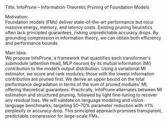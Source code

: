 Title: InfoPrune – Information-Theoretic Pruning of Foundation Models

Motivation:  
Foundation models (FMs) deliver state-of-the-art performance but incur massive energy, memory, and latency costs. Existing pruning heuristics often lack principled guarantees, risking unpredictable accuracy drops. By grounding compression in information theory, we can obtain both efficiency and performance bounds.

Main Idea:  
We propose InfoPrune, a framework that quantifies each transformer's submodule (attention head, MLP neuron) by its mutual information (MI) contribution to the model’s output distribution. Using a variational MI estimator, we score and rank modules; those with the lowest information contribution are pruned first. We derive an upper bound on the total performance degradation in terms of the sum of pruned modules’ MI, offering theoretical guarantees. Practically, InfoPrune alternates between MI estimation and structured pruning, followed by light fine-tuning to recover any residual loss. We will validate on language modeling and vision-language benchmarks, targeting 50–70% parameter reduction with ≤1% perplexity or accuracy drop. This principled approach promises transparent, predictable compression for large-scale FMs.